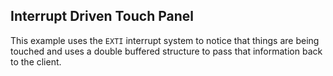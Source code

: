 Interrupt Driven Touch Panel
----------------------------

This example uses the `EXTI` interrupt system to notice that things are
being touched and uses a double buffered structure to pass that information
back to the client.

